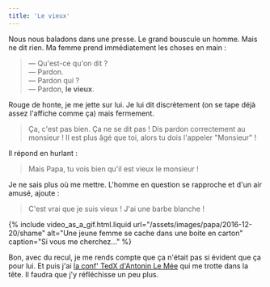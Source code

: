 ```yaml
---
title: 'Le vieux'
---
```


Nous nous baladons dans une presse. Le grand bouscule un homme. Mais ne dit
rien. Ma femme prend immédiatement les choses en main :

> — Qu'est-ce qu'on dit ?  
> — Pardon.  
> — Pardon qui ?  
> — Pardon, **le vieux**.

Rouge de honte, je me jette sur lui. Je lui dit discrètement (on se tape déjà
assez l'affiche comme ça) mais fermement.

> Ça, c'est pas bien. Ça ne se dit pas ! Dis pardon correctement au monsieur !
> Il est plus âgé que toi, alors tu dois l'appeler "Monsieur" !

Il répond en hurlant :

> Mais Papa, tu vois bien qu'il est vieux le monsieur !

Je ne sais plus où me mettre. L'homme en question se rapproche et d'un air
amusé, ajoute :

> C'est vrai que je suis vieux ! J'ai une barbe blanche !

{% include video_as_a_gif.html.liquid
url="/assets/images/papa/2016-12-20/shame"
alt="Une jeune femme se cache dans une boite en carton"
caption="Si vous me cherchez…"
%}

Bon, avec du recul, je me rends compte que ça n'était pas si évident que ça pour
lui. Et puis j'ai
[la conf' TedX d'Antonin Le Mée](https://www.youtube.com/watch?v=8aM0mWvEdvo)
qui me trotte dans la tête. Il faudra que j'y réfléchisse un peu plus.
